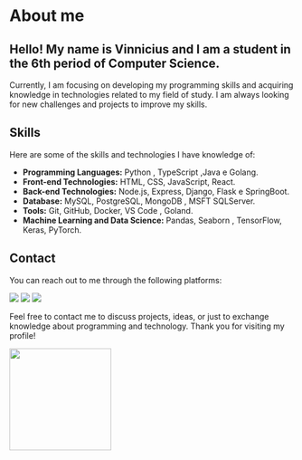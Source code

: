 # About me

## Hello! My name is Vinnicius and I am a student in the 6th period of Computer Science.

Currently, I am focusing on developing my programming skills and acquiring knowledge in technologies related to my field of study. I am always looking for new challenges and projects to improve my skills.

## Skills

Here are some of the skills and technologies I have knowledge of:

- **Programming Languages:** Python , TypeScript ,Java e Golang.
- **Front-end Technologies:** HTML, CSS, JavaScript, React.
- **Back-end Technologies:** Node.js, Express, Django, Flask e SpringBoot.
- **Database:** MySQL, PostgreSQL, MongoDB , MSFT SQLServer.
- **Tools:** Git, GitHub, Docker, VS Code , Goland.
- **Machine Learning and Data Science:** Pandas, Seaborn , TensorFlow, Keras, PyTorch.

## Contact

You can reach out to me through the following platforms:
<div>
<a href="https://www.linkedin.com/in/vinnicius-santos12/" target="_blank"><img src="https://img.shields.io/badge/-LinkedIn-%230077B5?style=for-the-badge&logo=linkedin&logoColor=white" target="_blank"></a>
<a href="https://instagram.com/vnn1cius" target="_blank"><img src="https://img.shields.io/badge/-Instagram-%23E4405F?style=for-the-badge&logo=instagram&logoColor=white" target="_blank"></a>
<a href = "mailto:vnniciusg@gmail.com"><img src="https://img.shields.io/badge/Gmail-D14836?style=for-the-badge&logo=gmail&logoColor=white" target="_blank"></a>
</div>
      

Feel free to contact me to discuss projects, ideas, or just to exchange knowledge about programming and technology. Thank you for visiting my profile!

<div>
<a href="https://github.com/vnniciusg">
<img height="180em" src="https://github-readme-stats.vercel.app/api/top-langs/?username=vnniciusg&layout=compact&langs_count=7&theme=dracula"/>
</div>

